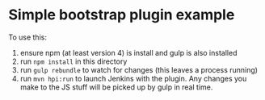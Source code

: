 # Simple bootstrap plugin example

To use this: 

1) ensure npm (at least version 4) is install  and gulp is also installed
2) run `npm install` in this directory
3) run `gulp rebundle` to watch for changes (this leaves a process running)
4) run `mvn hpi:run` to launch Jenkins with the plugin. Any changes you make to the JS stuff will be picked up by gulp in real time.

